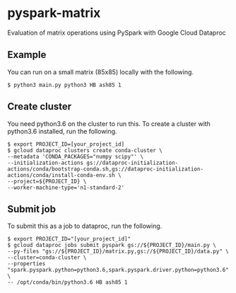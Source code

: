 # pyspark-matrix
Evaluation of matrix operations using PySpark with Google Cloud Dataproc


## Example
You can run on a small matrix (85x85) locally with the following.

```
$ python3 main.py python3 HB ash85 1
```


## Create cluster
You need python3.6 on the cluster to run this. To create a cluster with python3.6 installed, run the following.

```
$ export PROJECT_ID=[your_project_id]
$ gcloud dataproc clusters create conda-cluster \
--metadata 'CONDA_PACKAGES="numpy scipy"' \
--initialization-actions gs://dataproc-initialization-actions/conda/bootstrap-conda.sh,gs://dataproc-initialization-actions/conda/install-conda-env.sh \
--project=${PROJECT_ID} \
--worker-machine-type='n1-standard-2' 
```


## Submit job
To submit this as a job to dataproc, run the following.

```
$ export PROJECT_ID="[your_project_id]"
$ gcloud dataproc jobs submit pyspark gs://${PROJECT_ID}/main.py \
--py-files "gs://${PROJECT_ID}/matrix.py,gs://${PROJECT_ID}/data.py" \
--cluster=conda-cluster \
--properties "spark.pyspark.python=python3.6,spark.pyspark.driver.python=python3.6" \
-- /opt/conda/bin/python3.6 HB ash85 1
```
